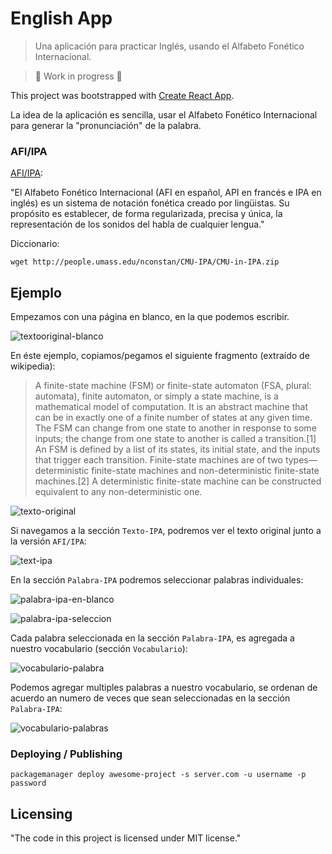 # English App 
> Una aplicación para practicar Inglés, usando el Alfabeto Fonético Internacional. 

> 🚧 Work in progress 🚧

This project was bootstrapped with [Create React App](https://github.com/facebook/create-react-app).


La idea de la aplicación es sencilla, usar el Alfabeto Fonético Internacional para generar la "pronunciación" de la palabra.


### AFI/IPA 

[AFI/IPA](https://es.wikipedia.org/wiki/Alfabeto_Fon%C3%A9tico_Internacional):

"El Alfabeto Fonético Internacional (AFI en español, API en francés e IPA en inglés) es un sistema de notación fonética creado por lingüistas. Su propósito es establecer, de forma regularizada, precisa y única, la representación de los sonidos del habla de cualquier lengua."


Diccionario: 

```shell
wget http://people.umass.edu/nconstan/CMU-IPA/CMU-in-IPA.zip
```


## Ejemplo


Empezamos con una página en blanco, en la que podemos escribir.

![textooriginal-blanco](public/img/texto-original-en-blanco-1.png)


En éste ejemplo, copiamos/pegamos el siguiente fragmento (extraído de wikipedia):


> A finite-state machine (FSM) or finite-state automaton (FSA, plural: automata), finite automaton, or simply a state machine, is a mathematical model of computation. It is an abstract machine that can be in exactly one of a finite number of states at any given time. The FSM can change from one state to another in response to some inputs; the change from one state to another is called a transition.[1] An FSM is defined by a list of its states, its initial state, and the inputs that trigger each transition. Finite-state machines are of two types—deterministic finite-state machines and non-deterministic finite-state machines.[2] A deterministic finite-state machine can be constructed equivalent to any non-deterministic one. 

![texto-original](public/img/texto-original-2.png)


Si navegamos a la sección `Texto-IPA`, podremos ver el texto original junto a la versión `AFI/IPA`: 

![text-ipa](public/img/texto-ipa.png)

En la sección `Palabra-IPA` podremos seleccionar palabras individuales: 

![palabra-ipa-en-blanco](public/img/palabra-ipa-en-blanco.png)

![palabra-ipa-seleccion](public/img/palabra-ipa-seleccion.png)

Cada palabra seleccionada en la sección `Palabra-IPA`, es agregada a nuestro vocabulario (sección `Vocabulario`):

![vocabulario-palabra](public/img/vocabulario-palabra.png)

Podemos agregar multiples palabras a nuestro vocabulario, se ordenan de acuerdo an numero de veces que sean seleccionadas en la sección `Palabra-IPA`:

![vocabulario-palabras](public/img/vocabulario-palabras.png)



### Deploying / Publishing


```shell
packagemanager deploy awesome-project -s server.com -u username -p password
```

## Licensing

"The code in this project is licensed under MIT license."

